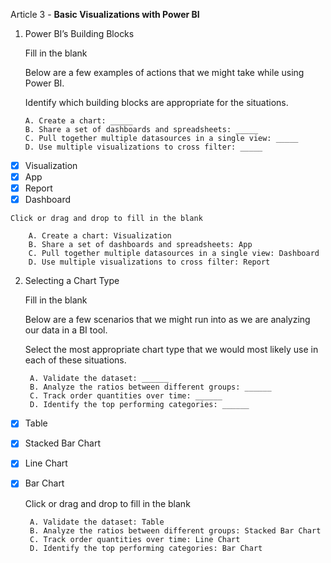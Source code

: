 Article 3 - **Basic Visualizations with Power BI**

1.	Power BI’s Building Blocks

    Fill in the blank

    Below are a few examples of actions that we might take while using Power BI.

    Identify which building blocks are appropriate for the situations.

        A. Create a chart: _____
        B. Share a set of dashboards and spreadsheets: _____
        C. Pull together multiple datasources in a single view: _____ 
        D. Use multiple visualizations to cross filter: _____

 -  [x]   Visualization
 -  [x]   App
 -  [x]   Report
 -  [x]   Dashboard

    Click or drag and drop to fill in the blank

        A. Create a chart: Visualization
        B. Share a set of dashboards and spreadsheets: App
        C. Pull together multiple datasources in a single view: Dashboard
        D. Use multiple visualizations to cross filter: Report 

2. Selecting a Chart Type

    Fill in the blank

    Below are a few scenarios that we might run into as we are analyzing our data in a BI tool.
    
    Select the most appropriate chart type that we would most likely use in each of these situations.

        A. Validate the dataset: ______
        B. Analyze the ratios between different groups: ______
        C. Track order quantities over time: ______
        D. Identify the top performing categories: ______

-   [x]  Table
-   [x]  Stacked Bar Chart
-   [x]  Line Chart
-   [x]  Bar Chart

    Click or drag and drop to fill in the blank

        A. Validate the dataset: Table
        B. Analyze the ratios between different groups: Stacked Bar Chart
        C. Track order quantities over time: Line Chart
        D. Identify the top performing categories: Bar Chart
